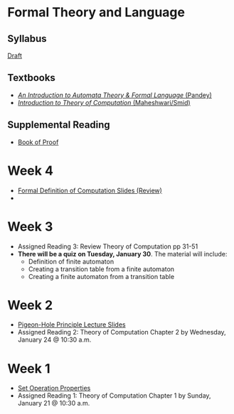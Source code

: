 # Formal Theory and Language

## Syllabus
[Draft](Syllabus.md)

## Textbooks
* [*An Introduction to Automata Theory & Formal Language* (Pandey)](https://www.amazon.com/Introduction-Automata-Theory-Formal/dp/8188458473/)
* [*Introduction to Theory of Computation* (Maheshwari/Smid)](http://cglab.ca/~michiel/TheoryOfComputation/TheoryOfComputation.pdf)

## Supplemental Reading
* [Book of Proof](https://www.people.vcu.edu/~rhammack/BookOfProof/BookOfProof.pdf)

# Week 4
* [Formal Definition of Computation Slides (Review)](https://www3.cs.stonybrook.edu/~cse350/slides/automata3.pdf)
* 
# Week 3
* Assigned Reading 3: Review Theory of Computation pp 31-51
* **There will be a quiz on Tuesday, January 30**.  The material will include:
  - Definition of finite automaton
  - Creating a transition table from a finite automaton
  - Creating a finite automaton from a transition table


# Week 2
* [Pigeon-Hole Principle Lecture Slides](http://www-bcf.usc.edu/~pengshi/math149/talk_pigeonhole.pdf)
* Assigned Reading 2: Theory of Computation Chapter 2 by Wednesday, January 24 @ 10:30 a.m.

# Week 1
* [Set Operation Properties](http://www.cs.odu.edu/~toida/nerzic/level-a/set/set_op_prop.html)
* Assigned Reading 1: Theory of Computation Chapter 1 by Sunday, January 21 @ 10:30 a.m.
